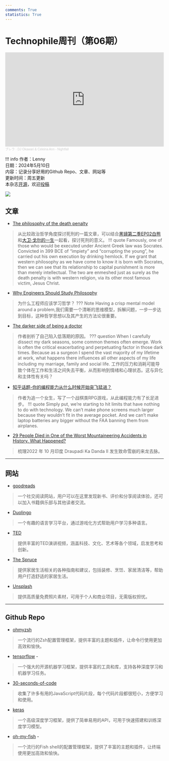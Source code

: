 ```yaml
---
comments: True
statistics: True
---
```


# Technophile周刊（第06期）

<iframe width="100%" height="300" scrolling="no" frameborder="no" allow="autoplay" src="https://w.soundcloud.com/player/?url=https%3A//api.soundcloud.com/playlists/738664440&color=%23ff5500&auto_play=false&hide_related=false&show_comments=true&show_user=true&show_reposts=false&show_teaser=true&visual=true"></iframe><div style="font-size: 10px; color: #cccccc;line-break: anywhere;word-break: normal;overflow: hidden;white-space: nowrap;text-overflow: ellipsis; font-family: Interstate,Lucida Grande,Lucida Sans Unicode,Lucida Sans,Garuda,Verdana,Tahoma,sans-serif;font-weight: 100;"><a href="https://soundcloud.com/brella-n-i" title="ブレラ" target="_blank" style="color: #cccccc; text-decoration: none;">ブレラ</a> · <a href="https://soundcloud.com/brella-n-i/sets/dj-okawari-nightfall" title="DJ Okawari &amp; Celeina Ann - Nightfall" target="_blank" style="color: #cccccc; text-decoration: none;">DJ Okawari &amp; Celeina Ann - Nightfall</a></div>

!!! info
    作者：Lenny<br>
    日期：2024年5月10日<br>
    内容：记录分享好用的Github Repo、文章、网站等<br>
    更新时间：周五更新<br>
    本杂志[开源](https://github.com/LennyChenLaw/Weekly)，欢迎[投稿](https://github.com/LennyChenLaw/Weekly/issues)


![](https://s2.loli.net/2024/05/10/mvHZNA5OBFCdbDg.png)

## 文章
+ [The philosophy of the death penalty](https://newhumanist.org.uk/articles/6268/the-philosophy-of-the-death-penalty)
>从比较政治哲学角度探讨死刑的一篇文章，可以结合[黑镜第二季EP02白熊](https://www.netflix.com/watch/70279174?trackId=255824129&tctx=0%2C0%2Cded7af2c-c824-4e7a-9cc0-ccf7f4f8a696-34855980%2Cded7af2c-c824-4e7a-9cc0-ccf7f4f8a696-34855980%7C2%2C%2C%2C%2C%2C%2CVideo%3A70264888%2CdetailsPagePlayButton)和[大卫·戈尔的一生](https://movie.douban.com/subject/1305725/)一起看，探讨死刑的意义。
!!! quote
    Famously, one of those who would be executed under Ancient Greek law was Socrates. Convicted in 399 BCE of “impiety” and “corrupting the young”, he carried out his own execution by drinking hemlock. If we grant that western philosophy as we have come to know it is born with Socrates, then we can see that its relationship to capital punishment is more than merely intellectual. The two are enmeshed just as surely as the death penalty is with western religion, via its other most famous victim, Jesus Christ.

+ [Why Engineers Should Study Philosophy](https://hbr.org/2024/04/why-engineers-should-study-philosophy)
>为什么工程师应该学习哲学？
??? Note
    Having a crisp mental model around a problem,我们需要一个清晰的思维模型，拆解问题，一步一步达到目标，这种哲学思想以及其产生的方法论很重要。

+ [The darker side of being a doctor](https://drericlevi.substack.com/p/the-darker-side-of-being-a-doctor)
>作者剖析了自己陷入低落期的原因。
??? question
    When I carefully dissect my dark seasons, some common themes often emerge. Work is often the critical exacerbating and perpetuating factor in those dark times. Because as a surgeon I spend the vast majority of my lifetime at work, what happens there influences all other aspects of my life including my marriage, family and social life. 工作的压力和消耗可能导致个体在工作和生活之间失去平衡，从而影响到情绪和心理状态。这与异化和主体性有关吗？

+ [知乎话题-你的编程能力从什么时候开始突飞猛进？](https://www.zhihu.com/question/356351510/answer/971902298)
> 作者为追一个女生，写了一个战棋类RPG游戏，从此编程能力有了长足进步。
!!! quote 
    Simply put, we’re starting to hit limits that have nothing to do with technology. We can’t make phone screens much larger because they wouldn’t fit in the average pocket. And we can’t make laptop batteries any bigger without the FAA banning them from airplanes.

+ [29 People Died in One of the Worst Mountaineering Accidents in History. What Happened?](https://www.outsideonline.com/outdoor-adventure/exploration-survival/avalanche-mountaineering-accident-draupadi-ka-danda-2/)
>梳理2022 年 10 月印度 Draupadi Ka Danda II 发生致命雪崩的来龙去脉。

  
-------------

## 网站
+ [goodreads](https://www.goodreads.com/)
>一个社交阅读网站，用户可以在这里发现新书、评价和分享阅读体验，还可以加入书籍俱乐部与其他读者交流。
+ [Duolingo](https://www.duolingo.com/)
>一个有趣的语言学习平台，通过游戏化方式帮助用户学习多种语言。
+ [TED](https://www.ted.com/) 
>提供丰富的TED演讲视频，涵盖科技、文化、艺术等各个领域，启发思考和创新。
+ [The Spruce](https://www.thespruce.com/) 
>提供家居生活相关的各种指南和建议，包括装修、烹饪、家居清洁等，帮助用户打造舒适的家居生活。
+ [Unsplash](https://unsplash.com/) 
>提供高质量免费照片素材，可用于个人和商业项目，无需版权担忧。

-----------------

## Github Repo
+ [ohmyzsh](https://github.com/ohmyzsh/ohmyzsh)
>一个流行的Zsh配置管理框架，提供丰富的主题和插件，让命令行使用更加高效和愉快。
+ [tensorflow](https://github.com/tensorflow/tensorflow) - 
>一个强大的开源机器学习框架，提供丰富的工具和库，支持各种深度学习和机器学习任务。
+ [30-seconds-of-code](https://github.com/30-seconds/30-seconds-of-code) 
>收集了许多有用的JavaScript代码片段，每个代码片段都很短小，方便学习和使用。
+ [keras](https://github.com/keras-team/keras) 
>一个高级深度学习框架，提供了简单易用的API，可用于快速搭建和训练深度学习模型。
+ [oh-my-fish](https://github.com/oh-my-fish/oh-my-fish) - 
>一个流行的Fish shell的配置管理框架，提供了丰富的主题和插件，让终端使用更加高效和愉快。

